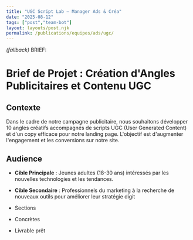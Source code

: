 ```yaml
---
title: "UGC Script Lab — Manager Ads & Créa"
date: "2025-08-12"
tags: ["post","team-bot"]
layout: layouts/post.njk
permalink: /publications/equipes/ads/ugc/
---
```

*(fallback)* BRIEF:
# Brief de Projet : Création d'Angles Publicitaires et Contenu UGC

## Contexte
Dans le cadre de notre campagne publicitaire, nous souhaitons développer 10 angles créatifs accompagnés de scripts UGC (User Generated Content) et d'un copy efficace pour notre landing page. L'objectif est d'augmenter l'engagement et les conversions sur notre site.

## Audience
- **Cible Principale** : Jeunes adultes (18-30 ans) intéressés par les nouvelles technologies et les tendances.
- **Cible Secondaire** : Professionnels du marketing à la recherche de nouveaux outils pour améliorer leur stratégie digit

- Sections
- Concrètes
- Livrable prêt
